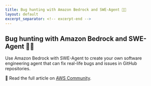 ```yaml
---
title: Bug hunting with Amazon Bedrock and SWE-Agent 👨‍💻
layout: default
excerpt_separator: <!-- excerpt-end -->
---
```


## Bug hunting with Amazon Bedrock and SWE-Agent 👨‍💻

<!-- excerpt-start -->

Use Amazon Bedrock with SWE-Agent to create your own software engineering agent that can fix real-life bugs and issues in GitHub repositories.

📝 Read the full article on [AWS Community](https://community.aws/content/2g5J4RT6lli2jetVcHezTRpKZFu/bug-hunting-with-amazon-bedrock-and-swe-agent).

<!-- excerpt-end -->